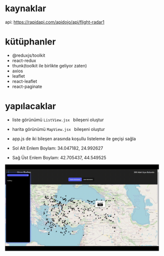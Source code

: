 # kaynaklar

api: https://rapidapi.com/apidojo/api/flight-radar1

# kütüphanler
- @reduxjs/toolkit
- react-redux
- thunk(toolkit ile birlikte geliyor zaten)
- axios
- leaflet
- react-leaflet
- react-paginate

# yapılacaklar

- liste görünümü ``ListView.jsx `` bileşeni oluştur
- harita görünümü ``MapView.jsx `` bileşeni oluştur
- app.js de iki bileşen arasında koşullu listeleme ile geçişi sağla

- Sol Alt Enlem Boylam: 34.047182, 24.992627

- Sağ Üst Enlem Boylam: 42.705437, 44.549525

![](screen.gif)